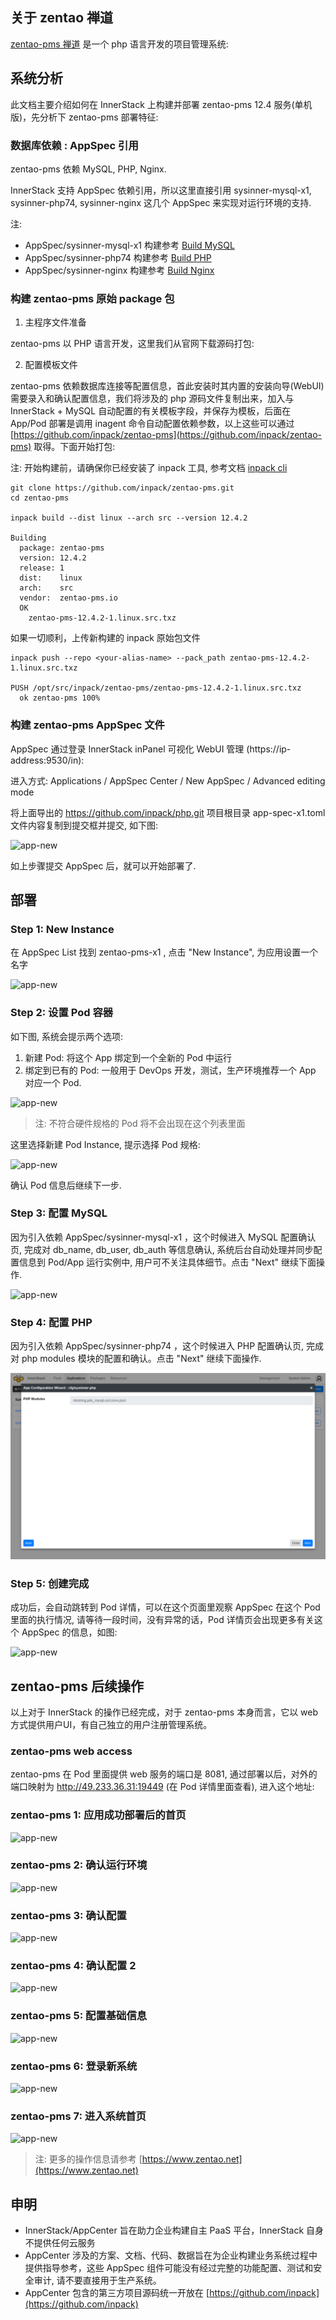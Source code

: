 ## 关于 zentao 禅道

[zentao-pms 禅道](https://www.zentao.net) 是一个 php 语言开发的项目管理系统:

## 系统分析

此文档主要介绍如何在 InnerStack 上构建并部署 zentao-pms 12.4 服务(单机版)，先分析下 zentao-pms 部署特征:


### 数据库依赖 : AppSpec 引用

zentao-pms 依赖 MySQL, PHP, Nginx.


InnerStack 支持 AppSpec 依赖引用，所以这里直接引用 sysinner-mysql-x1, sysinner-php74, sysinner-nginx 这几个 AppSpec 来实现对运行环境的支持. 


<div class="alert alert-warning">
注:

* AppSpec/sysinner-mysql-x1 构建参考 <a href="/gdoc/view/app-guide/mysql/v57-x1.md" target="_blank">Build MySQL</a>
* AppSpec/sysinner-php74 构建参考 <a href="/gdoc/view/app-guide/php/v74.md" target="_blank">Build PHP</a>
* AppSpec/sysinner-nginx 构建参考 <a href="/gdoc/view/app-guide/nginx/v1.md" target="_blank">Build Nginx</a>
</div>

### 构建 zentao-pms 原始 package 包

1. 主程序文件准备

zentao-pms 以 PHP 语言开发，这里我们从官网下载源码打包:

2. 配置模板文件

zentao-pms 依赖数据库连接等配置信息，首此安装时其内置的安装向导(WebUI)需要录入和确认配置信息，我们将涉及的 php 源码文件复制出来，加入与 InnerStack + MySQL 自动配置的有关模板字段，并保存为模板，后面在 App/Pod 部署是调用 inagent 命令自动配置依赖参数，以上这些可以通过 [https://github.com/inpack/zentao-pms](https://github.com/inpack/zentao-pms) 取得。下面开始打包:


<div class="alert alert-warning">
注: 开始构建前，请确保你已经安装了 inpack 工具, 参考文档 <a href="/gdoc/view/inpack/cli/index.md" target="_blank">inpack cli</a>
</div>


``` shell
git clone https://github.com/inpack/zentao-pms.git
cd zentao-pms

inpack build --dist linux --arch src --version 12.4.2

Building
  package: zentao-pms
  version: 12.4.2
  release: 1
  dist:    linux
  arch:    src
  vendor:  zentao-pms.io
  OK
    zentao-pms-12.4.2-1.linux.src.txz
```

如果一切顺利，上传新构建的 inpack 原始包文件

``` shell
inpack push --repo <your-alias-name> --pack_path zentao-pms-12.4.2-1.linux.src.txz 

PUSH /opt/src/inpack/zentao-pms/zentao-pms-12.4.2-1.linux.src.txz
  ok zentao-pms 100%
```

### 构建 zentao-pms AppSpec 文件

AppSpec 通过登录 InnerStack inPanel 可视化 WebUI 管理 (https://ip-address:9530/in):

进入方式: Applications / AppSpec Center / New AppSpec / Advanced editing mode


将上面导出的 https://github.com/inpack/php.git 项目根目录 app-spec-x1.toml 文件内容复制到提交框并提交, 如下图:


![app-new](zentao-pms/assets/app-spec-edit-a.cmp.png)



如上步骤提交 AppSpec 后，就可以开始部署了.


## 部署

### Step 1: New Instance

在 AppSpec List 找到 zentao-pms-x1 , 点击 "New Instance", 为应用设置一个名字 

![app-new](zentao-pms/assets/app-new-name.cmp.png)


### Step 2: 设置 Pod 容器

如下图, 系统会提示两个选项:

1. 新建 Pod: 将这个 App 绑定到一个全新的 Pod 中运行
2. 绑定到已有的 Pod: 一般用于 DevOps 开发，测试，生产环境推荐一个 App 对应一个 Pod.


![app-new](zentao-pms/assets/app-new-pod-select.cmp.png)

> 注: 不符合硬件规格的 Pod 将不会出现在这个列表里面


这里选择新建 Pod Instance, 提示选择 Pod 规格:

![app-new](zentao-pms/assets/app-new-pod-spec.cmp.png)

确认 Pod 信息后继续下一步.


### Step 3: 配置 MySQL

因为引入依赖 AppSpec/sysinner-mysql-x1 ，这个时候进入 MySQL 配置确认页, 完成对 db_name, db_user, db_auth 等信息确认, 系统后台自动处理并同步配置信息到 Pod/App 运行实例中, 用户可不关注具体细节。点击 "Next" 继续下面操作.

![app-new](mysql/assets/app-new-cfg.cmp.png)


### Step 4: 配置 PHP

因为引入依赖 AppSpec/sysinner-php74 ，这个时候进入 PHP 配置确认页, 完成对 php modules 模块的配置和确认。点击 "Next" 继续下面操作.

![app-new](php/assets/app-new-cfg.cmp.png)


### Step 5: 创建完成

成功后，会自动跳转到 Pod 详情，可以在这个页面里观察 AppSpec 在这个 Pod 里面的执行情况, 请等待一段时间，没有异常的话，Pod 详情页会出现更多有关这个 AppSpec 的信息，如图:

![app-new](zentao-pms/assets/pod-entry.cmp.png)


## zentao-pms 后续操作

以上对于 InnerStack 的操作已经完成，对于 zentao-pms 本身而言，它以 web 方式提供用户UI，有自己独立的用户注册管理系统。

### zentao-pms web access

zentao-pms 在 Pod 里面提供 web 服务的端口是 8081, 通过部署以后，对外的端口映射为 http://49.233.36.31:19449 (在 Pod 详情里面查看), 进入这个地址:

### zentao-pms 1: 应用成功部署后的首页

![app-new](zentao-pms/assets/app-well.cmp.png)

### zentao-pms 2: 确认运行环境

![app-new](zentao-pms/assets/app-setup-env.cmp.png)


### zentao-pms 3: 确认配置

![app-new](zentao-pms/assets/app-setup-config.cmp.png)


### zentao-pms 4: 确认配置 2

![app-new](zentao-pms/assets/app-setup-config2.cmp.png)


### zentao-pms 5: 配置基础信息

![app-new](zentao-pms/assets/app-setup-name.cmp.png)


### zentao-pms 6: 登录新系统

![app-new](zentao-pms/assets/app-login.cmp.png)


### zentao-pms 7: 进入系统首页

![app-new](zentao-pms/assets/app-homepage.cmp.png)


> 注: 更多的操作信息请参考 [https://www.zentao.net](https://www.zentao.net)


## 申明

* InnerStack/AppCenter 旨在助力企业构建自主 PaaS 平台，InnerStack 自身不提供任何云服务
* AppCenter 涉及的方案、文档、代码、数据旨在为企业构建业务系统过程中提供指导参考，这些 AppSpec 组件可能没有经过完整的功能配置、测试和安全审计, 请不要直接用于生产系统。
* AppCenter 包含的第三方项目源码统一开放在 [https://github.com/inpack](https://github.com/inpack)



